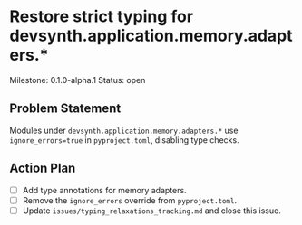 # Restore strict typing for devsynth.application.memory.adapters.*
Milestone: 0.1.0-alpha.1
Status: open

## Problem Statement
Modules under `devsynth.application.memory.adapters.*` use `ignore_errors=true` in `pyproject.toml`, disabling type checks.

## Action Plan
- [ ] Add type annotations for memory adapters.
- [ ] Remove the `ignore_errors` override from `pyproject.toml`.
- [ ] Update `issues/typing_relaxations_tracking.md` and close this issue.
